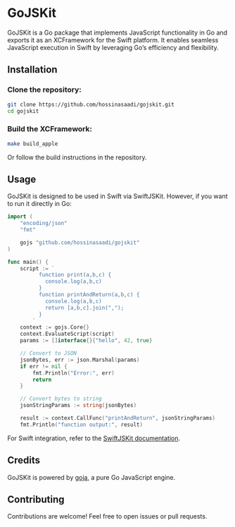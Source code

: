 # GoJSKit

GoJSKit is a Go package that implements JavaScript functionality in Go and exports it as an XCFramework for the Swift platform. It enables seamless JavaScript execution in Swift by leveraging Go’s efficiency and flexibility.

## Installation

### Clone the repository:

```sh
git clone https://github.com/hossinasaadi/gojskit.git
cd gojskit
```

### Build the XCFramework:

```sh
make build_apple
```

Or follow the build instructions in the repository.

## Usage

GoJSKit is designed to be used in Swift via SwiftJSKit. However, if you want to run it directly in Go:

```go
import (
	"encoding/json"
	"fmt"

	gojs "github.com/hossinasaadi/gojskit"
)

func main() {
	script := `
          function print(a,b,c) {
            console.log(a,b,c)
          }
          function printAndReturn(a,b,c) {
            console.log(a,b,c)
            return [a,b,c].join(",");
          }
        `
	context := gojs.Core{}
	context.EvaluateScript(script)
	params := []interface{}{"hello", 42, true}

	// Convert to JSON
	jsonBytes, err := json.Marshal(params)
	if err != nil {
		fmt.Println("Error:", err)
		return
	}

	// Convert bytes to string
	jsonStringParams := string(jsonBytes)

	result := context.CallFunc("printAndReturn", jsonStringParams)
	fmt.Println("function output:", result)

```

For Swift integration, refer to the [SwiftJSKit documentation](https://github.com/hossinasaadi/SwiftJSKit/).

## Credits

GoJSKit is powered by [goja](https://github.com/dop251/goja), a pure Go JavaScript engine.

## Contributing

Contributions are welcome! Feel free to open issues or pull requests.

